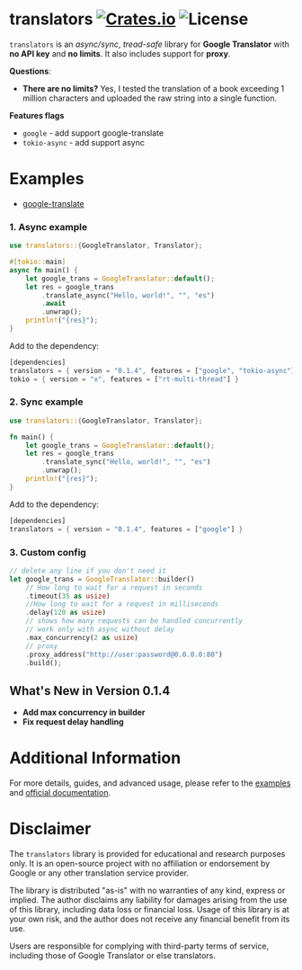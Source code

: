 # translators [![Crates.io][crates-badge]][crates-url] ![License][license-badge]

`translators` is an *async/sync*, *tread-safe* library for **Google Translator** with **no API key** and **no limits**. It also
includes support for **proxy**.

**Questions**:

* **There are no limits?**  Yes, I tested the translation of a book exceeding 1 million characters and uploaded the raw
  string into a single function.

**Features flags**

* `google` - add support google-translate
* `tokio-async` - add support async

# Examples

* [google-translate](https://github.com/charl1e7/rust-translators/tree/main/examples/google)

### 1. Async example

```rust
use translators::{GoogleTranslator, Translator};

#[tokio::main]
async fn main() {
    let google_trans = GoogleTranslator::default();
    let res = google_trans
        .translate_async("Hello, world!", "", "es")
        .await
        .unwrap();
    println!("{res}");
}
```

Add to the dependency:

```rust
[dependencies]
translators = { version = "0.1.4", features = ["google", "tokio-async"] }
tokio = { version = "x", features = ["rt-multi-thread"] }
```

### 2. Sync example

```rust
use translators::{GoogleTranslator, Translator};

fn main() {
    let google_trans = GoogleTranslator::default();
    let res = google_trans
        .translate_sync("Hello, world!", "", "es")
        .unwrap();
    println!("{res}");
}
```

Add to the dependency:

```rust
[dependencies]
translators = { version = "0.1.4", features = ["google"] }
```

### 3. Сustom config

```rust
// delete any line if you don't need it
let google_trans = GoogleTranslator::builder()
    // How long to wait for a request in seconds
    .timeout(35 as usize) 
    //How long to wait for a request in milliseconds
    .delay(120 as usize) 
    // shows how many requests can be handled concurrently
    // work only with async without delay
    .max_concurrency(2 as usize)
    // proxy
    .proxy_address("http://user:password@0.0.0.0:80")
    .build();
```

## What's New in Version 0.1.4

- **Add max concurrency in builder**
- **Fix request delay handling**

# Additional Information

For more details, guides, and advanced usage, please refer to the [examples](https://github.com/charl1e7/rust-translators/tree/main/examples) and [official documentation](https://crates.io/crates/translators).

[crates-badge]: https://img.shields.io/crates/v/translators

[crates-url]: https://crates.io/crates/translators

[license-badge]: https://img.shields.io/github/license/charl1e7/rust-translators?style=flat&color=%230096FF

# Disclaimer

The `translators` library is provided for educational and research purposes only. It is an open-source project with no affiliation or endorsement by Google or any other translation service provider.

The library is distributed "as-is" with no warranties of any kind, express or implied. The author disclaims any liability for damages arising from the use of this library, including data loss or financial loss. Usage of this library is at your own risk, and the author does not receive any financial benefit from its use.

Users are responsible for complying with third-party terms of service, including those of Google Translator or else translators.
